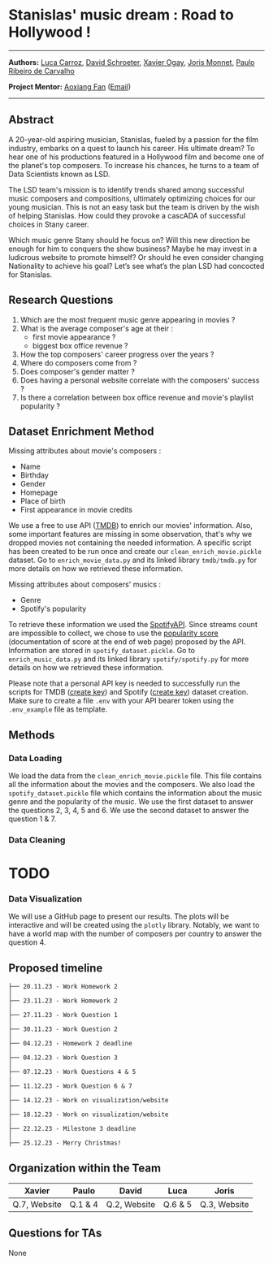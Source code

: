 # Stanislas' music dream : Road to Hollywood !

---

**Authors:** [Luca Carroz](https://people.epfl.ch/emilie.carroz), [David Schroeter](https://people.epfl.ch/david.schroeter), 
[Xavier Ogay](https://people.epfl.ch/xavier.ogay), [Joris Monnet](https://people.epfl.ch/joris.monnet),
[Paulo Ribeiro de Carvalho](https://people.epfl.ch/paulo.ribeirodecarvalho)

**Project Mentor:** [Aoxiang Fan](https://people.epfl.ch/aoxiang.fan) ([Email](mailto:aoxiang.fan@epfl.ch))

---

## Abstract

A 20-year-old aspiring musician, Stanislas, fueled by a passion for the film industry, embarks on a quest to launch his 
career. His ultimate dream? To hear one of his productions featured in a Hollywood film and become one of the planet's 
top composers. To increase his chances, he turns to a team of Data Scientists known as LSD.

The LSD team's mission is to identify trends shared among successful music composers and compositions, ultimately 
optimizing choices for our young musician. This is not an easy task but the team is driven by the wish of helping 
Stanislas. How could they provoke a cascADA of successful choices in Stany career.

Which music genre Stany should he focus on? Will this new direction be enough for him to conquers the show business? 
Maybe he may invest in a ludicrous website to promote himself? Or should he even consider changing Nationality to 
achieve his goal? Let’s see what’s the plan LSD had concocted for Stanislas.


## Research Questions

1) Which are the most frequent music genre appearing in movies ?
2) What is the average composer's age at their :
   - first movie appearance ?
   - biggest box office revenue ?
3) How the top composers' career progress over the years ?
4) Where do composers come from ?
5) Does composer's gender matter ?
6) Does having a personal website correlate with the composers' success ?
7) Is there a correlation between box office revenue and movie's playlist popularity ?

## Dataset Enrichment Method

Missing attributes about movie's composers :

- Name
- Birthday
- Gender
- Homepage
- Place of birth
- First appearance in movie credits

We use a free to use API ([TMDB](https://www.themoviedb.org/?language=fr)) to enrich our movies' information. Also, some 
important features are missing in some observation, that's why we dropped movies not containing the needed information. A specific 
script has been created to be run once and create our `clean_enrich_movie.pickle` dataset. Go to `enrich_movie_data.py` and 
its linked library `tmdb/tmdb.py` for more details on how we retrieved these information. 

Missing attributes about composers' musics :

- Genre
- Spotify's popularity

To retrieve these information we used the [SpotifyAPI](https://developer.spotify.com/documentation/web-api). Since 
streams count are impossible to collect, we chose to use the [popularity score](https://developer.spotify.com/documentation/web-api/reference/get-track)
(documentation of score at the end of web page) proposed by the API. Information are stored in `spotify_dataset.pickle`. 
Go to `enrich_music_data.py` and its linked library `spotify/spotify.py` for more details on how we retrieved these information. 

Please note that a personal API key is needed to successfully run the scripts for TMDB ([create key](https://developer.themoviedb.org/reference/intro/getting-started)) 
and Spotify ([create key](https://developer.spotify.com/documentation/web-api/tutorials/getting-started)) dataset creation. 
Make sure to create a file `.env` with your API bearer token using the `.env_example` file as template. 

## Methods

### Data Loading

We load the data from the `clean_enrich_movie.pickle` file. This file contains all the information about the movies and 
the composers. We also load the `spotify_dataset.pickle` file which contains the information about the music genre and
the popularity of the music. We use the first dataset to answer the questions 2, 3, 4, 5 and 6. We use the second 
dataset to answer the question 1 & 7. 

### Data Cleaning

# TODO

### Data Visualization

We will use a GitHub page to present our results. The plots will be interactive and will be created using the `plotly`
library. Notably, we want to have a world map with the number of composers per country to answer the question 4.

## Proposed timeline

```
├── 20.11.23 - Work Homework 2
│  
├── 23.11.23 - Work Homework 2
│  
├── 27.11.23 - Work Question 1
│  
├── 30.11.23 - Work Question 2
│  
├── 04.12.23 - Homework 2 deadline
│  
├── 04.12.23 - Work Question 3
│  
├── 07.12.23 - Work Questions 4 & 5
|
├── 11.12.23 - Work Question 6 & 7
│
├── 14.12.23 - Work on visualization/website
│  
├── 18.12.23 - Work on visualization/website
│    
├── 22.12.23 - Milestone 3 deadline
│  
├── 25.12.23 - Merry Christmas!

```

## Organization within the Team

| Xavier       | Paulo   | David        | Luca    | Joris        |
|--------------|---------|--------------|---------|--------------|
| Q.7, Website | Q.1 & 4 | Q.2, Website | Q.6 & 5 | Q.3, Website |

## Questions for TAs

None